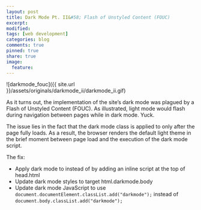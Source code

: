 ```yaml
---
layout: post
title: Dark Mode Pt. II&#58; Flash of Unstyled Content (FOUC)
excerpt:
modified:
tags: [web development]
categories: blog
comments: true
pinned: true
share: true
image:
  feature:
---
```


![darkmode_fouc]({{ site.url }}/assets/originals/darkmode_ii/darkmode_ii.gif)

As it turns out, the implementation of the site’s dark mode was plagued by a Flash of Unstyled Content (FOUC). As illustrated, light mode would flash during navigation between pages while in dark mode. Yuck.

The issue lies in the fact that the dark mode class is applied to <body> only after the page fully loads. As a result, the browser renders the default light theme in the brief moment between page load and the execution of the dark mode script.

The fix:

* Apply dark mode to <html> instead of <body> by adding an inline script at the top of head.html
* Update dark mode styles to target html.darkmode.body
* Update dark mode JavaScript to use <code>document.documentElement.classList.add("darkmode");</code> instead of <code>document.body.classList.add("darkmode");</code>